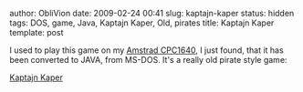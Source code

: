 author: ObliVion
date: 2009-02-24 00:41
slug: kaptajn-kaper
status: hidden
tags: DOS, game, Java, Kaptajn Kaper, Old, pirates
title: Kaptajn Kaper
template: post


I used to play this game on my [Amstrad
CPC1640](http://www.old-computers.com/MUSEUM/computer.asp?c=19&st=1), I
just found, that it has been converted to JAVA, from MS-DOS. It's a
really old pirate style game:

[Kaptajn Kaper](http://www.javakaper.dk/)
